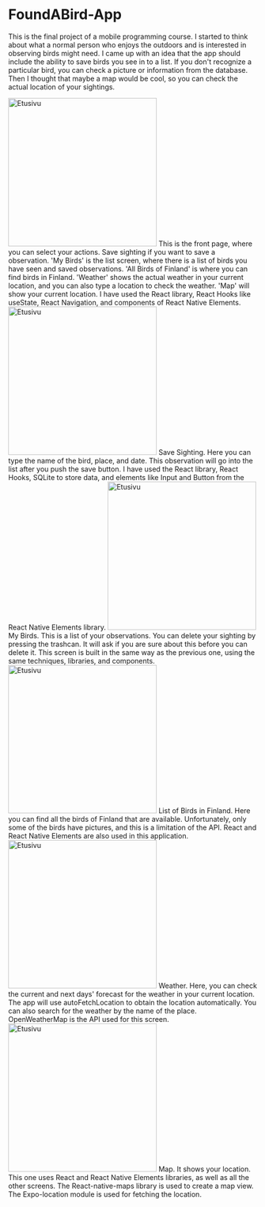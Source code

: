 # FoundABird-App
This is the final project of a mobile programming course. I started to think about what a normal person who enjoys the outdoors and is interested in observing birds might need. I came up with an idea that the app should include the ability to save birds you see in to a list. If you don't recognize a particular bird, you can check a picture or information from the database. Then I thought that maybe a map would be cool, so you can check the actual location of your sightings.

<img src="https://raw.githubusercontent.com/villlekorhonen/FoundABird-App/master/images/Homepage.jpg" alt="Etusivu" width="300">
This is the front page, where you can select your actions. Save sighting if you want to save a observation. 'My Birds' is the list screen, where there is a list of birds you have seen and saved observations. 'All Birds of Finland' is where you can find birds in Finland. 'Weather' shows the actual weather in your current location, and you can also type a location to check the weather. 'Map' will show your current location. I have used the React library, React Hooks like useState, React Navigation, and components of React Native Elements.

<img src="https://raw.githubusercontent.com/villlekorhonen/FoundABird-App/master/images/SavePAge.jpg" alt="Etusivu" width="300">
Save Sighting. Here you can type the name of the bird, place, and date. This observation will go into the list after you push the save button. I have used the React library, React Hooks, SQLite to store data, and elements like Input and Button from the React Native Elements library.


<img src="https://raw.githubusercontent.com/villlekorhonen/FoundABird-App/master/images/ListPage.jpg" alt="Etusivu" width="300">
My Birds. This is a list of your observations. You can delete your sighting by pressing the trashcan. It will ask if you are sure about this before you can delete it. This screen is built in the same way as the previous one, using the same techniques, libraries, and components. 


<img src="https://raw.githubusercontent.com/villlekorhonen/FoundABird-App/master/images/BirdDatabase.jpg" alt="Etusivu" width="300">
List of Birds in Finland. Here you can find all the birds of Finland that are available. Unfortunately, only some of the birds have pictures, and this is a limitation of the API. React and React Native Elements are also used in this application. 


<img src="https://raw.githubusercontent.com/villlekorhonen/FoundABird-App/master/images/WeatherPage.jpg" alt="Etusivu" width="300">
Weather. Here, you can check the current and next days' forecast for the weather in your current location. The app will use autoFetchLocation to obtain the location automatically. You can also search for the weather by the name of the place. OpenWeatherMap is the API used for this screen. 


<img src="https://raw.githubusercontent.com/villlekorhonen/FoundABird-App/master/images/MapPage.jpg" alt="Etusivu" width="300">
Map. It shows your location. This one uses React and React Native Elements libraries, as well as all the other screens. The React-native-maps library is used to create a map view. The Expo-location module is used for fetching the location.

